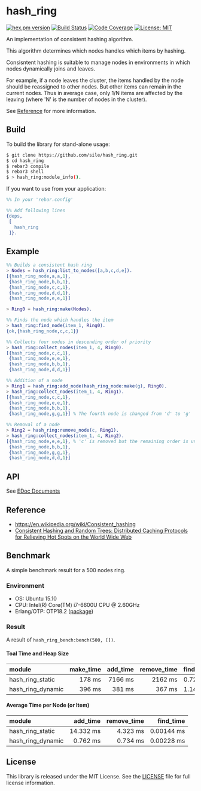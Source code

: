 hash_ring
=========

[![hex.pm version](https://img.shields.io/hexpm/v/hash_ring.svg)](https://hex.pm/packages/hash_ring)
[![Build Status](https://github.com/sile/hash_ring/workflows/build/badge.svg)](https://github.com/sile/hash_ring)
[![Code Coverage](https://codecov.io/gh/sile/hash_ring/branch/master/graph/badge.svg)](https://codecov.io/gh/sile/hash_ring/branch/master)
[![License: MIT](https://img.shields.io/badge/license-MIT-blue.svg)](LICENSE)

An implementation of consistent hashing algorithm.

This algorithm determines which nodes handles which items by hashing.

Consisntent hashing is suitable to manage nodes in environments in which nodes dynamically joins and leaves.

For example, if a node leaves  the cluster, the items handled by the node should be reassigned to other nodes.
But other items can remain in the current nodes.
Thus in average case, only 1/N items are affected by the leaving (where 'N' is the number of nodes in the cluster).

See [Reference](#reference) for more information.

Build
-----

To build the library for stand-alone usage:
```sh
$ git clone https://github.com/sile/hash_ring.git
$ cd hash_ring
$ rebar3 compile
$ rebar3 shell
$ > hash_ring:module_info().
```

If you want to use from your application:
```erlang
%% In your 'rebar.config'

%% Add following lines
{deps,
 [
   hash_ring
 ]}.
```

Example
-------

```erlang
%% Builds a consistent hash ring
> Nodes = hash_ring:list_to_nodes([a,b,c,d,e]).
[{hash_ring_node,a,a,1},
 {hash_ring_node,b,b,1},
 {hash_ring_node,c,c,1},
 {hash_ring_node,d,d,1},
 {hash_ring_node,e,e,1}]

> Ring0 = hash_ring:make(Nodes).

%% Finds the node which handles the item
> hash_ring:find_node(item_1, Ring0).
{ok,{hash_ring_node,c,c,1}}

%% Collects four nodes in descending order of priority
> hash_ring:collect_nodes(item_1, 4, Ring0).
[{hash_ring_node,c,c,1},
 {hash_ring_node,e,e,1},
 {hash_ring_node,b,b,1},
 {hash_ring_node,d,d,1}]

%% Addition of a node
> Ring1 = hash_ring:add_node(hash_ring_node:make(g), Ring0).
> hash_ring:collect_nodes(item_1, 4, Ring1).
[{hash_ring_node,c,c,1},
 {hash_ring_node,e,e,1},
 {hash_ring_node,b,b,1},
 {hash_ring_node,g,g,1}] % The fourth node is changed from 'd' to 'g'

%% Removal of a node
> Ring2 = hash_ring:remove_node(c, Ring1).
> hash_ring:collect_nodes(item_1, 4, Ring2).
[{hash_ring_node,e,e,1}, % 'c' is removed but the remaining order is unchanged
 {hash_ring_node,b,b,1},
 {hash_ring_node,g,g,1},
 {hash_ring_node,d,d,1}]
```

API
---

See [EDoc Documents](https://hexdocs.pm/hash_ring/)

Reference
---------

- https://en.wikipedia.org/wiki/Consistent_hashing
- [Consistent Hashing and Random Trees: Distributed Caching Protocols for Relieving Hot Spots on the World Wide Web](https://www.akamai.com/us/en/multimedia/documents/technical-publication/consistent-hashing-and-random-trees-distributed-caching-protocols-for-relieving-hot-spots-on-the-world-wide-web-technical-publication.pdf)

Benchmark
---------

A simple benchmark result for a 500 nodes ring.

### Environment

- OS: Ubuntu 15.10
- CPU: Intel(R) Core(TM) i7-6600U CPU @ 2.60GHz
- Erlang/OTP: OTP18.2 ([package](https://packages.erlang-solutions.com/erlang/esl-erlang/FLAVOUR_1_general/esl-erlang_18.2-1~ubuntu~wily_amd64.deb))

### Result

A result of `hash_ring_bench:bench(500, [])`.

#### Toal Time and Heap Size

| module            | make_time | add_time | remove_time | find_time | heap_size |
|:------------------|----------:|---------:|------------:|----------:|----------:|
| hash_ring_static  |    178 ms |  7166 ms |     2162 ms |  0.722 ms |   1406 KB |
| hash_ring_dynamic |    396 ms |   381 ms |      367 ms |  1.141 ms |   6191 KB |

#### Average Time per Node (or Item)

| module            | add_time  | remove_time | find_time  |
|:------------------|----------:|------------:|-----------:|
| hash_ring_static  | 14.332 ms |    4.323 ms | 0.00144 ms |
| hash_ring_dynamic |  0.762 ms |    0.734 ms | 0.00228 ms |

License
-------

This library is released under the MIT License.
See the [LICENSE](LICENSE) file for full license information.
